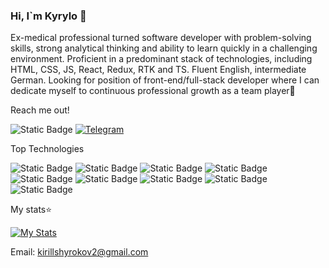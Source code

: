 ### Hi, I`m Kyrylo 👋

Ex-medical professional turned software developer with problem-solving skills, strong analytical thinking and ability to learn quickly in a challenging environment. Proficient in a predominant stack of technologies, including HTML, CSS, JS, React, Redux, RTK and TS. Fluent English, intermediate German. Looking for position of front-end/full-stack developer where I can dedicate myself to continuous professional growth as a team player🤝

Reach me out!

![Static Badge](https://img.shields.io/badge/https%3A%2F%2Fwww.linkedin.com%2Fin%2Fkyrylo-shyrokov%2F?style=social&logo=LinkedIn&color=rgb(0%2C%200%2C%20255))
[![Telegram](https://img.shields.io/badge/Telegram-Chat-0088cc?style=social&logo=Telegram&labelColor=0088cc&logoColor=blue)](https://t.me/k_realo)

Top Technologies

![Static Badge](https://img.shields.io/badge/React-FFFFFF?style=for-the-badge&logo=React&labelColor=black&color=%2361dafb)
![Static Badge](https://img.shields.io/badge/Redux-FFFFFF?style=for-the-badge&logo=Redux&labelColor=black&color=violet)
![Static Badge](https://img.shields.io/badge/JavaScript-61DBFB?style=for-the-badge&logo=JavaScript&labelColor=black&color=yellow)
![Static Badge](https://img.shields.io/badge/Typescript-FFFFFF?style=for-the-badge&logo=Typescript&labelColor=black&color=%23719af4)
![Static Badge](https://img.shields.io/badge/NODEJS-61DBFB?style=for-the-badge&logo=Node.js&labelColor=black&color=darkgreen)
![Static Badge](https://img.shields.io/badge/Express-FFFFFF?style=for-the-badge&logo=Express&labelColor=black&color=%23444)
![Static Badge](https://img.shields.io/badge/Mongoose-FFFFFF?style=for-the-badge&logo=Mongoose&labelColor=black&color=%23800)
![Static Badge](https://img.shields.io/badge/Styled%20components-FFFFFF?style=for-the-badge&logo=Styled%20Components&labelColor=black&color=rgb(191%2C%2079%2C%20116))
![Static Badge](https://img.shields.io/badge/Tailwind%20CSS-FFFFFF?style=for-the-badge&logo=Tailwind%20CSS&labelColor=black&color=rgb(56%20189%20248))

My stats⭐

[![My Stats](https://github-readme-stats.vercel.app/api?username=Kreal11&theme=dark)](https://github.com/anuraghazra/github-readme-stats)

Email: kirillshyrokov2@gmail.com


